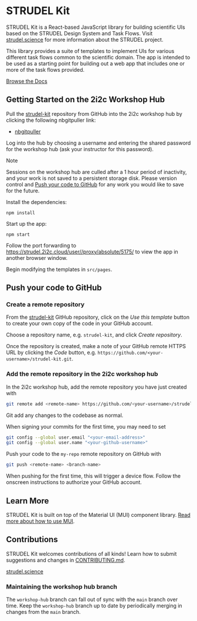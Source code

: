 # STRUDEL Kit

STRUDEL Kit is a React-based JavaScript library for building scientific UIs based on the STRUDEL Design System and Task Flows. Visit [strudel.science](https://strudel.science) for more information about the STRUDEL project.

This library provides a suite of templates to implement UIs for various different task flows common to the scientific domain. The app is intended to be used as a starting point for building out a web app that includes one or more of the task flows provided.

[Browse the Docs](https://strudel.science/strudel-kit/docs/)

## Getting Started on the 2i2c Workshop Hub

Pull the [strudel-kit](https://github.com/strudel-science/strudel-kit) repository from GitHub into the 2i2c workshop hub by clicking the following nbgitpuller link:

- [nbgitpuller](https://strudel.2i2c.cloud/hub/user-redirect/git-pull?repo=https%3A%2F%2Fgithub.com%2Fstrudel-science%2Fstrudel-kit&urlpath=vscode%2F%3Ffolder%3D%2Fhome%2Fjovyan%2Fstrudel-kit&branch=workshop-hub)

Log into the hub by choosing a username and entering the shared password for the workshop hub (ask your instructor for this password).

> [!NOTE]  
> Sessions on the workshop hub are culled after a 1 hour period of inactivity, and your work is not saved to a persistent storage disk. Please version control and [Push your code to GitHub](#push-your-code-to-github) for any work you would like to save for the future.

Install the dependencies:

```
npm install
```

Start up the app:

```
npm start
```

Follow the port forwarding to [https://strudel.2i2c.cloud/user/<your-username>/proxy/absolute/5175/](https://strudel.2i2c.cloud/user-redirect/proxy/absolute/5175/) to view the app in another browser window.

Begin modifying the templates in `src/pages`.

## Push your code to GitHub

### Create a remote repository

From the [strudel-kit](https://github.com/strudel-science/strudel-kit) GitHub repository, click on the _Use this template_ button to create your own copy of the code in your GitHub account.

Choose a repository name, e.g. `strudel-kit`, and click _Create repository_.

Once the repository is created, make a note of your GitHub remote HTTPS URL by clicking the _Code_ button, e.g. `https://github.com/<your-username>/strudel-kit.git`.

### Add the remote repository in the 2i2c workshop hub

In the 2i2c workshop hub, add the remote repository you have just created with

```bash
git remote add <remote-name> https://github.com/<your-username>/strudel-kit.git
```

Git add any changes to the codebase as normal.

When signing your commits for the first time, you may need to set

```bash
git config --global user.email "<your-email-address>"
git config --global user.name "<your-github-username>"
```

Push your code to the `my-repo` remote repository on GitHub with

```bash
git push <remote-name> <branch-name>
```

When pushing for the first time, this will trigger a device flow. Follow the onscreen instructions to authorize your GitHub account.

## Learn More

STRUDEL Kit is built on top of the Material UI (MUI) component library. [Read more about how to use MUI](https://mui.com/material-ui/getting-started/).

## Contributions

STRUDEL Kit welcomes contributions of all kinds! Learn how to submit suggestions and changes in [CONTRIBUTING.md](CONTRIBUTING.md).

[strudel.science](https://strudel.science)

### Maintaining the workshop hub branch

The `workshop-hub` branch can fall out of sync with the `main` branch over time. Keep the `workshop-hub` branch up to date by periodically merging in changes from the `main` branch.